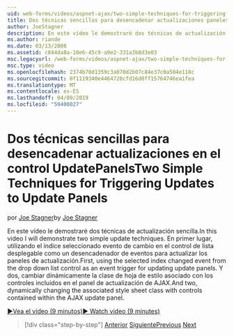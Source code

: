 ```yaml
---
uid: web-forms/videos/aspnet-ajax/two-simple-techniques-for-triggering-updates-to-update-panels
title: Dos técnicas sencillas para desencadenar actualizaciones paneles | Microsoft Docs
author: JoeStagner
description: En este vídeo le demostraré dos técnicas de actualización sencilla. En primer lugar, utilizando el índice seleccionado cambia eventos en el control de lista desplegable como un trigonométricas eventos...
ms.author: riande
ms.date: 03/13/2008
ms.assetid: c844da8a-10e6-45c9-a9e2-331a3b8d3e03
msc.legacyurl: /web-forms/videos/aspnet-ajax/two-simple-techniques-for-triggering-updates-to-update-panels
msc.type: video
ms.openlocfilehash: 2374b70d1359c3a070d2b07c84e37c0a504e118c
ms.sourcegitcommit: 0f1119340e4464720cfd16d0ff15764746ea1fea
ms.translationtype: MT
ms.contentlocale: es-ES
ms.lasthandoff: 04/09/2019
ms.locfileid: "59400027"
---
```

# <a name="two-simple-techniques-for-triggering-updates-to-update-panels"></a><span data-ttu-id="6f40b-104">Dos técnicas sencillas para desencadenar actualizaciones en el control UpdatePanels</span><span class="sxs-lookup"><span data-stu-id="6f40b-104">Two Simple Techniques for Triggering Updates to Update Panels</span></span>

<span data-ttu-id="6f40b-105">por [Joe Stagner](https://github.com/JoeStagner)</span><span class="sxs-lookup"><span data-stu-id="6f40b-105">by [Joe Stagner](https://github.com/JoeStagner)</span></span>

<span data-ttu-id="6f40b-106">En este vídeo le demostraré dos técnicas de actualización sencilla.</span><span class="sxs-lookup"><span data-stu-id="6f40b-106">In this video I will demonstrate two simple update techniques.</span></span> <span data-ttu-id="6f40b-107">En primer lugar, utilizando el índice seleccionado evento de cambio en el control de lista desplegable como un desencadenador de eventos para actualizar los paneles de actualización.</span><span class="sxs-lookup"><span data-stu-id="6f40b-107">First, using the selected index changed event from the drop down list control as an event trigger for updating update panels.</span></span> <span data-ttu-id="6f40b-108">Y dos, cambiar dinámicamente la clase de hoja de estilo asociado con los controles incluidos en el panel de actualización de AJAX.</span><span class="sxs-lookup"><span data-stu-id="6f40b-108">And two, dynamically changing the associated style sheet class with controls contained within the AJAX update panel.</span></span>

[<span data-ttu-id="6f40b-109">&#9654;Vea el vídeo (9 minutos)</span><span class="sxs-lookup"><span data-stu-id="6f40b-109">&#9654; Watch video (9 minutes)</span></span>](https://channel9.msdn.com/Blogs/ASP-NET-Site-Videos/two-simple-techniques-for-triggering-updates-to-update-panels)

> [!div class="step-by-step"]
> <span data-ttu-id="6f40b-110">[Anterior](how-do-i-retrieve-values-from-server-side-ajax-controls.md)
> [Siguiente](use-aspnet-ajax-cascading-drop-down-control-to-access-a-database.md)</span><span class="sxs-lookup"><span data-stu-id="6f40b-110">[Previous](how-do-i-retrieve-values-from-server-side-ajax-controls.md)
[Next](use-aspnet-ajax-cascading-drop-down-control-to-access-a-database.md)</span></span>
